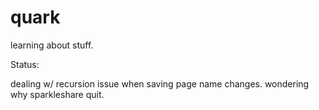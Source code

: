 quark
=====

learning about stuff.

Status: 

dealing w/ recursion issue when saving page name changes.
wondering why sparkleshare quit.
